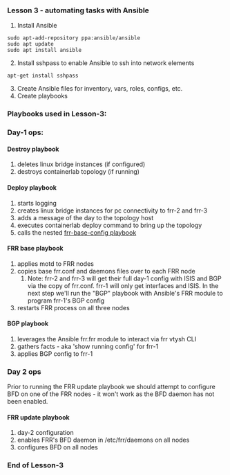 ### Lesson 3 - automating tasks with Ansible

1. Install Ansible
```
sudo apt-add-repository ppa:ansible/ansible
sudo apt update
sudo apt install ansible

```

2. Install sshpass to enable Ansible to ssh into network elements
```
apt-get install sshpass
```

3. Create Ansible files for inventory, vars, roles, configs, etc.
4. Create playbooks

### Playbooks used in Lesson-3:

### Day-1 ops:

#### Destroy playbook
1. deletes linux bridge instances (if configured)
2. destroys containerlab topology (if running)

#### Deploy playbook
1. starts logging
2. creates linux bridge instances for pc connectivity to frr-2 and frr-3
3. adds a message of the day to the topology host
4. executes containerlab deploy command to bring up the topology
5. calls the nested [frr-base-config playbook](ansible/lesson-3-frr-base-playbook.yml) 

#### FRR base playbook
1. applies motd to FRR nodes
2. copies base frr.conf and daemons files over to each FRR node
   1. Note: frr-2 and frr-3 will get their full day-1 config with ISIS and BGP via the copy of frr.conf. frr-1 will only get interfaces and ISIS. In the next step we'll run the "BGP" playbook with Ansible's FRR module to program frr-1's BGP config
3. restarts FRR process on all three nodes

#### BGP playbook
1. leverages the Ansible frr.frr module to interact via frr vtysh CLI
2. gathers facts - aka 'show running config' for frr-1
3. applies BGP config to frr-1


### Day 2 ops
Prior to running the FRR update playbook we should attempt to configure BFD on one of the FRR nodes - it won't work as the BFD daemon has not been enabled.

#### FRR update playbook
1. day-2 configuration
2. enables FRR's BFD daemon in /etc/frr/daemons on all nodes
3. configures BFD on all nodes

### End of Lesson-3


















